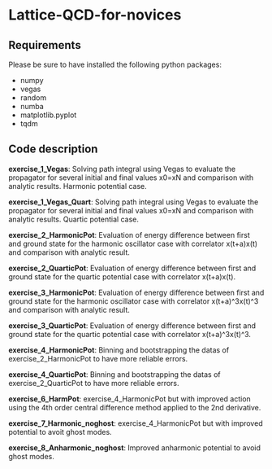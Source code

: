 # Lattice-QCD-for-novices
## Requirements
Please be sure to have installed the following python packages:
- numpy
- vegas
- random
- numba
- matplotlib.pyplot
- tqdm

## Code description
**exercise_1_Vegas**: Solving path integral using Vegas to evaluate the propagator for several initial and final values x0=xN and comparison with analytic results. Harmonic potential case.

**exercise_1_Vegas_Quart**: Solving path integral using Vegas to evaluate the propagator for several initial and final values x0=xN and comparison with analytic results. Quartic potential case.

**exercise_2_HarmonicPot**: Evaluation of energy difference between first and ground state for the harmonic oscillator case with correlator x(t+a)x(t) and comparison with analytic result.

**exercise_2_QuarticPot**: Evaluation of energy difference between first and ground state for the quartic potential case with correlator x(t+a)x(t).

**exercise_3_HarmonicPot**: Evaluation of energy difference between first and ground state for the harmonic oscillator case with correlator x(t+a)^3x(t)^3 and comparison with analytic result.

**exercise_3_QuarticPot**: Evaluation of energy difference between first and ground state for the quartic potential case with correlator x(t+a)^3x(t)^3.

**exercise_4_HarmonicPot**: Binning and bootstrapping the datas of exercise_2_HarmonicPot to have more reliable errors.

**exercise_4_QuarticPot**: Binning and bootstrapping the datas of exercise_2_QuarticPot to have more reliable errors.

**exercise_6_HarmPot**: exercise_4_HarmonicPot but with improved action using the 4th order central difference method applied to the 2nd derivative.

**exercise_7_Harmonic_noghost**: exercise_4_HarmonicPot but with improved potential to avoit ghost modes.

**exercise_8_Anharmonic_noghost**: Improved anharmonic potential to avoid ghost modes. 

